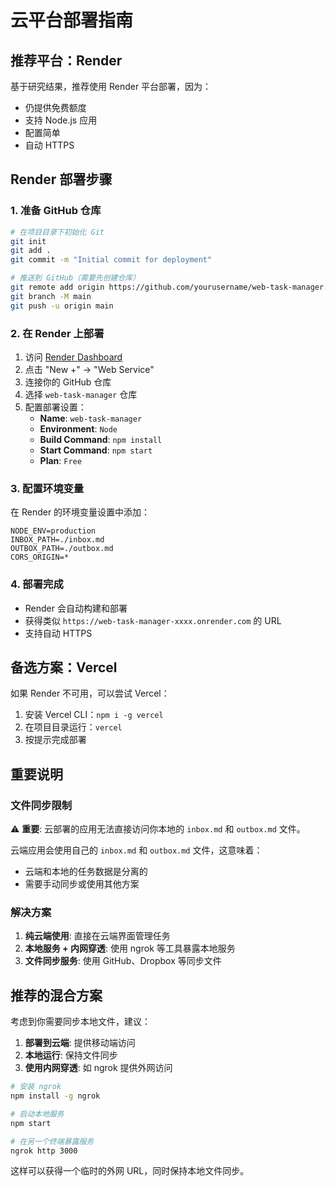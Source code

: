# 云平台部署指南

## 推荐平台：Render

基于研究结果，推荐使用 Render 平台部署，因为：
- 仍提供免费额度
- 支持 Node.js 应用
- 配置简单
- 自动 HTTPS

## Render 部署步骤

### 1. 准备 GitHub 仓库

```bash
# 在项目目录下初始化 Git
git init
git add .
git commit -m "Initial commit for deployment"

# 推送到 GitHub（需要先创建仓库）
git remote add origin https://github.com/yourusername/web-task-manager.git
git branch -M main
git push -u origin main
```

### 2. 在 Render 上部署

1. 访问 [Render Dashboard](https://dashboard.render.com/)
2. 点击 "New +" -> "Web Service"
3. 连接你的 GitHub 仓库
4. 选择 `web-task-manager` 仓库
5. 配置部署设置：
   - **Name**: `web-task-manager`
   - **Environment**: `Node`
   - **Build Command**: `npm install`
   - **Start Command**: `npm start`
   - **Plan**: `Free`

### 3. 配置环境变量

在 Render 的环境变量设置中添加：

```
NODE_ENV=production
INBOX_PATH=./inbox.md
OUTBOX_PATH=./outbox.md
CORS_ORIGIN=*
```

### 4. 部署完成

- Render 会自动构建和部署
- 获得类似 `https://web-task-manager-xxxx.onrender.com` 的 URL
- 支持自动 HTTPS

## 备选方案：Vercel

如果 Render 不可用，可以尝试 Vercel：

1. 安装 Vercel CLI：`npm i -g vercel`
2. 在项目目录运行：`vercel`
3. 按提示完成部署

## 重要说明

### 文件同步限制

⚠️ **重要**: 云部署的应用无法直接访问你本地的 `inbox.md` 和 `outbox.md` 文件。

云端应用会使用自己的 `inbox.md` 和 `outbox.md` 文件，这意味着：
- 云端和本地的任务数据是分离的
- 需要手动同步或使用其他方案

### 解决方案

1. **纯云端使用**: 直接在云端界面管理任务
2. **本地服务 + 内网穿透**: 使用 ngrok 等工具暴露本地服务
3. **文件同步服务**: 使用 GitHub、Dropbox 等同步文件

## 推荐的混合方案

考虑到你需要同步本地文件，建议：

1. **部署到云端**: 提供移动端访问
2. **本地运行**: 保持文件同步
3. **使用内网穿透**: 如 ngrok 提供外网访问

```bash
# 安装 ngrok
npm install -g ngrok

# 启动本地服务
npm start

# 在另一个终端暴露服务
ngrok http 3000
```

这样可以获得一个临时的外网 URL，同时保持本地文件同步。